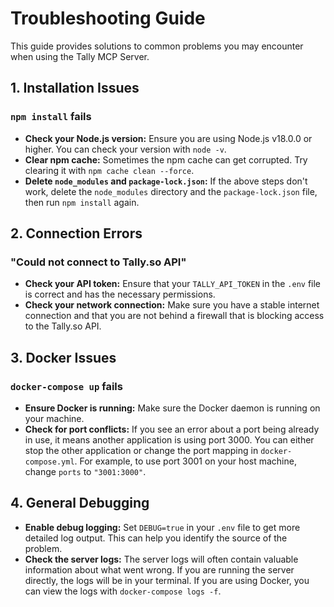 # Troubleshooting Guide

This guide provides solutions to common problems you may encounter when using the Tally MCP Server.

## 1. Installation Issues

### `npm install` fails

- **Check your Node.js version:** Ensure you are using Node.js v18.0.0 or higher. You can check your version with `node -v`.
- **Clear npm cache:** Sometimes the npm cache can get corrupted. Try clearing it with `npm cache clean --force`.
- **Delete `node_modules` and `package-lock.json`:** If the above steps don't work, delete the `node_modules` directory and the `package-lock.json` file, then run `npm install` again.

## 2. Connection Errors

### "Could not connect to Tally.so API"

- **Check your API token:** Ensure that your `TALLY_API_TOKEN` in the `.env` file is correct and has the necessary permissions.
- **Check your network connection:** Make sure you have a stable internet connection and that you are not behind a firewall that is blocking access to the Tally.so API.

## 3. Docker Issues

### `docker-compose up` fails

- **Ensure Docker is running:** Make sure the Docker daemon is running on your machine.
- **Check for port conflicts:** If you see an error about a port being already in use, it means another application is using port 3000. You can either stop the other application or change the port mapping in `docker-compose.yml`. For example, to use port 3001 on your host machine, change `ports` to `"3001:3000"`.

## 4. General Debugging

- **Enable debug logging:** Set `DEBUG=true` in your `.env` file to get more detailed log output. This can help you identify the source of the problem.
- **Check the server logs:** The server logs will often contain valuable information about what went wrong. If you are running the server directly, the logs will be in your terminal. If you are using Docker, you can view the logs with `docker-compose logs -f`. 